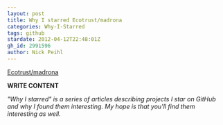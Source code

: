 ```yaml
---
layout: post
title: Why I starred Ecotrust/madrona
categories: Why-I-Starred
tags: github
stardate: 2012-04-12T22:48:01Z
gh_id: 2991596
author: Nick Peihl
---
```


[Ecotrust/madrona](https://github.com/Ecotrust/madrona)

**WRITE CONTENT**

*"Why I starred" is a series of articles describing projects I star on GitHub and why I found them interesting. My hope is that you'll find them interesting as well.*

